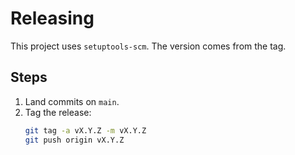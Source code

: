 # Releasing

This project uses `setuptools-scm`. The version comes from the tag.

## Steps
1. Land commits on `main`.
2. Tag the release:
   ```bash
   git tag -a vX.Y.Z -m vX.Y.Z
   git push origin vX.Y.Z
